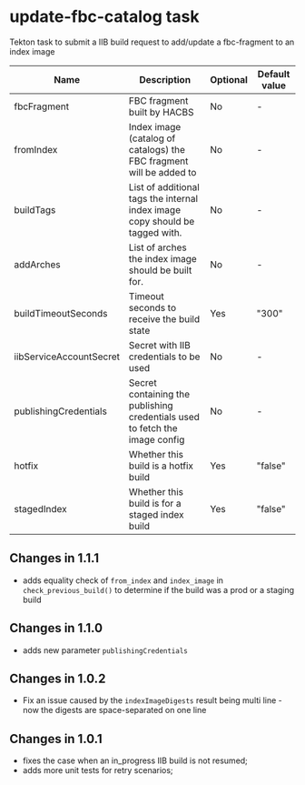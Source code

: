 # update-fbc-catalog task

Tekton task to submit a IIB build request to add/update a fbc-fragment to an index image

| Name                    | Description                                                                  | Optional | Default value |
| ----------------------- | ---------------------------------------------------------------------------- | -------- | ------------- |
| fbcFragment             | FBC fragment built by HACBS                                                  | No       | -             |
| fromIndex               | Index image (catalog of catalogs) the FBC fragment will be added to          | No       | -             |
| buildTags               | List of additional tags the internal index image copy should be tagged with. | No       | -             |
| addArches               | List of arches the index image should be built for.                          | No       | -             |
| buildTimeoutSeconds     | Timeout seconds to receive the build state                                   | Yes      | "300"         |
| iibServiceAccountSecret | Secret with IIB credentials to be used                                       | No       | -             |
| publishingCredentials   | Secret containing the publishing credentials used to fetch the image config  | No       | -             |
| hotfix                  | Whether this build is a hotfix build                                         | Yes      | "false"       |
| stagedIndex             | Whether this build is for a staged index build                               | Yes      | "false"       |

## Changes in 1.1.1
* adds equality check of `from_index` and `index_image` in `check_previous_build()`
  to determine if the build was a prod or a staging build

## Changes in 1.1.0
* adds new parameter `publishingCredentials`

## Changes in 1.0.2
* Fix an issue caused by the `indexImageDigests` result being multi line - now the digests are space-separated on one line

## Changes in 1.0.1
* fixes the case when an in_progress IIB build is not resumed;
* adds more unit tests for retry scenarios;
